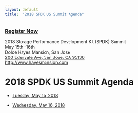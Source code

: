 ```yaml
---
layout: default
title:  "2018 SPDK US Summit Agenda"
---
```


<div class="well">
<h3><a href="http://www.cvent.com/d/qgqnn3">Register Now</a></h3>
<p>
2018 Storage Performance Development Kit (SPDK) Summit<br/>
May 15th -16th<br/>
Dolce Hayes Mansion, San Jose<br/>
<a href="https://goo.gl/maps/mj9sYL9Un232">200 Edenvale Ave, San Jose, CA 95136</a><br/>
<a href="http://www.hayesmansion.com">http://www.hayesmansion.com</a>
</p>
</div>

# 2018 SPDK US Summit Agenda

* [Tuesday, May 15, 2018](http://www.cvent.com/events/2018-storage-performance-development-kit-spdk-summit/agenda-6ce58611614d45898cf6fcbdd9ca7d03.aspx)

* [Wednesday, May 16, 2018](http://www.cvent.com/events/2018-storage-performance-development-kit-spdk-summit/agenda-6ce58611614d45898cf6fcbdd9ca7d03.aspx#tabs-2)